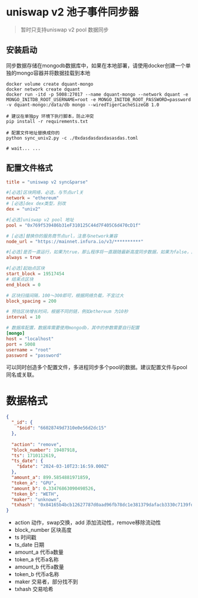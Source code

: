 # uniswap v2 池子事件同步器
> 暂时只支持uniswap v2 pool 数据同步
## 安装启动
同步数据存储在mongodb数据库中，如果在本地部署，请使用docker创建一个单独的mongo容器并将数据挂载到本地
```shell
docker volume create dquant-mongo
docker network create dquant
docker run -itd -p 5008:27017 --name dquant-mongo --network dquant -e MONGO_INITDB_ROOT_USERNAME=root -e MONGO_INITDB_ROOT_PASSWORD=password -v dquant-mongo:/data/db mongo --wiredTigerCacheSizeGB 1.0

```
```shell
# 建议在单独py 环境下执行脚本，防止冲突
pip install -r requirements.txt

# 配置文件地址替换成你的
python sync_univ2.py -c ./0xdasdasdasdasasdas.toml

# wait... ...

```

## 配置文件格式
```toml
title = "uniswap v2 sync&parse"

#[必选]区块网络，必选，与节点url关
network = "ethereum"
# [必选]dex dex类型，别改
dex = "univ2"

#[必选]uniswap v2 pool 地址
pool = "0x769f539486b31eF310125C44d7F405C6d470cD1f"

# [必选]替换你的服务商节点url，注意与network兼容
node_url = "https://mainnet.infura.io/v3/**********"

#[必选]是否一直运行，如果为true，那么程序将一直跟随最新高度同步数据，如果为false，同步将在end_block处停止
always = true

#[必选]起始点区块
start_block = 19517454
# 结束点区块
end_block = 0

# 区块扫描间隔，100～300即可，根据网络负载，不宜过大
block_spacing = 200

# 预估区块增长时间，根据不同的链，例如ethereum 为10秒
interval = 10

# 数据库配置，数据库需要使用mongodb，其中的参数需要自行配置
[mongo]
host = "localhost"
port = 5008
username = "root"
password = "password"
```

可以同时创造多个配置文件，多进程同步多个pool的数据。建议配置文件与pool同名或关联。

# 数据格式
```json
{
  "_id": {
    "$oid": "66028749d7310e0e56d2dc15"
  },
  
  "action": "remove",
  "block_number": 19407918,
  "ts": 1710112619,
  "ts_date": {
    "$date": "2024-03-10T23:16:59.000Z"
  },
  "amount_a": 899.5854881971859,
  "token_a": "GPU",
  "amount_b": 0.33476863090498526,
  "token_b": "WETH",
  "maker": "unknown",
  "txhash": "0x84165b4bcb12627787d0aad96fb78dc1e381379dafacb3330c7139fd498c8b81"
}
```

- action 动作，swap交换，add 添加流动性，remove移除流动性
- block_number 区块高度
- ts 时间戳
- ts_date 日期
- amount_a 代币a数量
- token_a 代币a名称
- amount_b 代币a数量
- token_b 代币a名称
- maker 交易者，部分找不到
- txhash 交易哈希